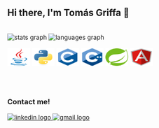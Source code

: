 ## Hi there, I'm Tomás Griffa 👋

<div align="left"><br>
    <img src="https://github-readme-stats.vercel.app/api?username=tgriffabenitez&show_icons=true&include_all_commits=true&count_private=true&theme=gruvbox&locale=en&hide_border=true&order=1&custom_title=Tomás Griffa's Github Stats" height="180em" alt="stats graph"/>
    <img src="https://github-readme-stats.vercel.app/api/top-langs?username=tgriffabenitez&locale=en&hide_title=false&layout=compact&card_width=320&langs_count=5&theme=gruvbox&hide_border=false&order=2&custom_title=Most Used Languages" height="180em" alt="languages graph"  />
</div>


<div style="display: inline_block"><br>
    <img height="40" width="52" alt="java logo" src="https://raw.githubusercontent.com/devicons/devicon/master/icons/java/java-original.svg"/>
    <img height="40" width="52" alt="java logo" src="https://raw.githubusercontent.com/devicons/devicon/master/icons/python/python-original.svg"/>
    <img height="40" width="52" alt="java logo" src="https://raw.githubusercontent.com/devicons/devicon/master/icons/c/c-original.svg"/>
    <img height="40" width="52" alt="java logo" src="https://raw.githubusercontent.com/devicons/devicon/master/icons/cplusplus/cplusplus-original.svg"/>
    <img height="40" width="52" alt="java logo" src="https://raw.githubusercontent.com/devicons/devicon/master/icons/spring/spring-original.svg"/>
    <img height="40" width="52" alt="java logo" src="https://raw.githubusercontent.com/devicons/devicon/master/icons/angularjs/angularjs-original.svg"/>
</div>

##

<div style="display: inline_block"><br>
    <h3> Contact me! </h3>
</div>

<div style="display: inline_block">
    <a href="https://www.linkedin.com/in/tgriffabenitez" target="_blank">
        <img src="https://img.shields.io/badge/LinkedIn-0077B5?style=for-the-badge&logo=linkedin&logoColor=white" alt="linkedin logo"  />
    </a>
    <a href="mailto:tgriffabenitez@gmail.com" target="_blank">
        <img src="https://img.shields.io/badge/Gmail-D14836?style=for-the-badge&logo=gmail&logoColor=white" alt="gmail logo"  />
    </a>
</div>
